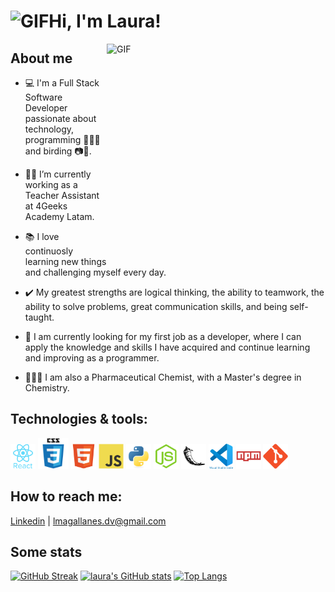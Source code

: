# Hi, I'm Laura! <img align="left" alt="GIF" src="https://www.gifsanimados.org/data/media/230/pajaro-y-ave-imagen-animada-0473.gif" border="0" alt="pajaro-y-ave-imagen-animada-0481"/>


<img align="right" alt="GIF" src="https://res.cloudinary.com/dgqyqqtk4/image/upload/v1676226223/samples/avatar-coding_gc7rdz.png" width="350" height="350" />

## About me
- 💻 I'm a Full Stack Software Developer passionate about technology, programming 👩🏼‍💻 and birding 📷🦉. 

- 👩‍💼 I’m currently working  as a Teacher Assistant at 4Geeks Academy Latam.

- 📚 I love continuosly learning new things and challenging myself every day. 

- ✔️ My greatest strengths are logical thinking, the ability to teamwork, the ability to solve problems, great communication skills, and being self-taught. 

- 📌 I am currently looking for my first job as a developer, where I can apply the knowledge and skills I have acquired and continue learning and improving as a programmer.

- 👩🏻‍🔬 I am also a Pharmaceutical Chemist, with a Master's degree in Chemistry.

## Technologies & tools:
<p>
<img src="https://github.com/devicons/devicon/blob/master/icons/react/react-original-wordmark.svg" title="React" alt="React" width="40" height="40"/>
  <img src="https://github.com/devicons/devicon/blob/master/icons/css3/css3-original-wordmark.svg"  title="CSS3" alt="CSS" width="49" height="49"/>
  <img src="https://github.com/devicons/devicon/blob/master/icons/html5/html5-original.svg" title="HTML5" alt="HTML" width="40" height="40"/>
  <img src="https://github.com/devicons/devicon/blob/master/icons/javascript/javascript-original.svg" title="JavaScript" alt="JavaScript" width="40" height="40"/>     
  <img src="https://github.com/devicons/devicon/blob/master/icons/python/python-original.svg" title="Python" alt="Flask" width="40" height="40"/>
  <img src="https://github.com/devicons/devicon/blob/master/icons/nodejs/nodejs-original.svg" title="NodeJS" alt="NodeJS" width="40" height="40"/>
  <img src="https://github.com/devicons/devicon/blob/master/icons/flask/flask-original.svg" title="Flask" alt="Flask" width="40" height="40"/>    
  <img src="https://github.com/devicons/devicon/blob/master/icons/vscode/vscode-original-wordmark.svg" title="VSCode" alt="Flask" width="40" height="40"/>
  <img src="https://github.com/devicons/devicon/blob/master/icons/npm/npm-original-wordmark.svg" title="NPM" **alt="NPM" width="40" height="40"/>         
  <img src="https://github.com/devicons/devicon/blob/master/icons/git/git-original.svg" title="Git" **alt="Git" width="40" height="40"/>
      
</p>

## How to reach me: 
[Linkedin](https://www.linkedin.com/in/laura-magallanes-dev/) | lmagallanes.dv@gmail.com

## Some stats

[![GitHub Streak](https://streak-stats.demolab.com/?user=lauramagallanes&show_icons=true&theme=radical)](https://git.io/streak-stats)
[![laura's GitHub stats](https://github-readme-stats.vercel.app/api?username=lauramagallanes&show_icons=true&theme=radical)](https://github.com/anuraghazra/github-readme-stats)
[![Top Langs](https://github-readme-stats.vercel.app/api/top-langs/?username=lauramagallanes&layout=compact&show_icons=true&theme=radical)](https://github.com/lauramagallanes/github-readme-stats)




